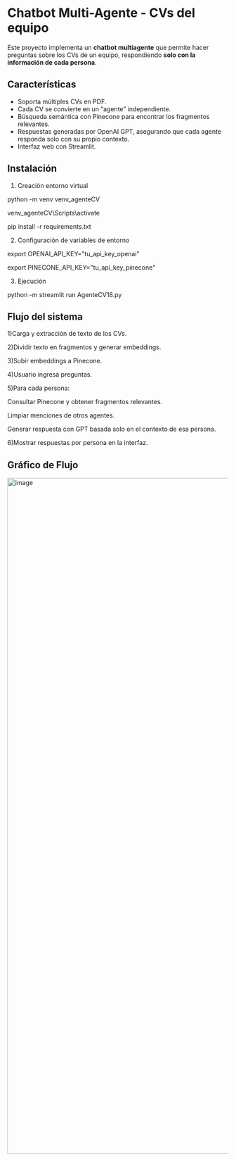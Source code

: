# Chatbot Multi-Agente - CVs del equipo

Este proyecto implementa un **chatbot multiagente** que permite hacer preguntas sobre los CVs de un equipo, respondiendo **solo con la información de cada persona**.

## Características

- Soporta múltiples CVs en PDF.
- Cada CV se convierte en un “agente” independiente.
- Búsqueda semántica con Pinecone para encontrar los fragmentos relevantes.
- Respuestas generadas por OpenAI GPT, asegurando que cada agente responda solo con su propio contexto.
- Interfaz web con Streamlit.

## Instalación



1) Creación entorno virtual


python -m venv venv_agenteCV 

venv_agenteCV\Scripts\activate 

pip install -r requirements.txt


2) Configuración de variables de entorno

export OPENAI_API_KEY="tu_api_key_openai"

export PINECONE_API_KEY="tu_api_key_pinecone"

3) Ejecución

python -m streamlit run AgenteCV18.py


## Flujo del sistema

1)Carga y extracción de texto de los CVs.

2)Dividir texto en fragmentos y generar embeddings.

3)Subir embeddings a Pinecone.

4)Usuario ingresa preguntas.

5)Para cada persona:

Consultar Pinecone y obtener fragmentos relevantes.

Limpiar menciones de otros agentes.

Generar respuesta con GPT basada solo en el contexto de esa persona.

6)Mostrar respuestas por persona en la interfaz.

    

## Gráfico de Flujo

<img width="1024" height="1536" alt="image" src="https://github.com/user-attachments/assets/62b36a81-bb57-4903-9d6c-b80d4d97410f" />



